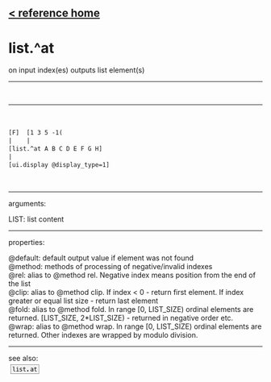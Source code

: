 [< reference home](index.html)
---

# list.^at


on input index(es) outputs list element(s)

---

<br>


---


```


[F]  [1 3 5 -1(
|    |
[list.^at A B C D E F G H]
|
[ui.display @display_type=1]

            
```

---
arguments:

LIST: list content<br>

---
properties:

@default: default output value if element
            was not found<br>
@method: methods
            of processing of negative/invalid indexes<br>
@rel: alias to @method rel. Negative index means position
            from the end of the list<br>
@clip: alias to @method clip. If index &lt; 0 - return
            first element. If index greater or equal list size - return last element<br>
@fold: alias to @method fold. In range [0, LIST_SIZE)
            ordinal elements are returned. [LIST_SIZE, 2*LIST_SIZE) - returned in negative order
            etc.<br>
@wrap: alias to @method wrap. In range [0, LIST_SIZE)
            ordinal elements are returned. Other indexes are wrapped by modulo division.<br>

---
see also:<br>
[![list.at](img/object_list.at.png)](list.at.html)
